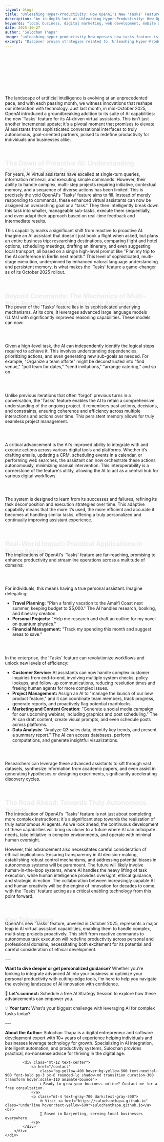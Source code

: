 ```yaml
---
layout: blogs
title: "Unleashing Hyper-Productivity: How OpenAI's New 'Tasks' Feature is Revolutionizing AI Virtual Assistants"
description: "An in-depth look at Unleashing Hyper-Productivity: How OpenAI's New 'Tasks' Feature is Revolutionizing AI Virtual Assistants. Discover expert strategies and tips to help your local business thrive in the digital landscape."
keywords: "local business, digital marketing, web development, mobile app, SEO, online growth, unleashing, hyper, productivity, how, openais, new, tasks, feature, is, revolutionizing, ai, virtual, assistants"
date: 2025-10-27
author: "Sulochan Thapa"
image: "unleashing-hyper-productivity-how-openais-new-tasks-feature-is-revolutionizing-ai-virtual-assistants.jpg"
excerpt: "Discover proven strategies related to 'Unleashing Hyper-Productivity: How OpenAI's New 'Tasks' Feature is Revolutionizing AI Virtual Assistants' that local businesses can implement to boost their online presence and attract more customers."
---
```

<section class="relative py-16 bg-gray-100 dark:bg-gray-900 overflow-hidden">
    <div class="absolute inset-0 bg-cover bg-center bg-fixed opacity-20"
        style="background-image: url('{{ site.baseurl }}/assets/images/unleashing-hyper-productivity-how-openais-new-tasks-feature-is-revolutionizing-ai-virtual-assistants-bg.jpg');">
    </div>
    <div class="relative container mx-auto px-6 text-center animate-fadeIn">
        <h1 class="text-4xl font-bold text-gray-900 dark:text-white">Unleashing Hyper-Productivity: How OpenAI's New 'Tasks' Feature is Revolutionizing AI Virtual Assistants</h1>
        <p class="mt-4 text-lg text-gray-700 dark:text-gray-300">
            Expert Tips for Local Business Growth
        </p>
    </div>
</section>

<section class="py-16 bg-white dark:bg-gray-900">
    <div class="container mx-auto px-6">
        <div class="max-w-4xl mx-auto">
            <p class="mt-4 text-gray-700 dark:text-gray-300">The landscape of artificial intelligence is evolving at an unprecedented pace, and with each passing month, we witness innovations that reshape our interaction with technology. Just last month, in mid-October 2025, OpenAI introduced a groundbreaking addition to its suite of AI capabilities: the new 'Tasks' feature for its AI-driven virtual assistants. This isn't just another incremental update; it's a pivotal moment that promises to elevate AI assistants from sophisticated conversational interfaces to truly autonomous, goal-oriented partners, poised to redefine productivity for individuals and businesses alike.</p>
<h2 class="text-2xl font-semibold text-gray-900 dark:text-white mt-8 animate-slideUp">The Dawn of Proactive AI: Understanding OpenAI's 'Tasks' Feature</h2>
<p class="mt-4 text-gray-700 dark:text-gray-300">For years, AI virtual assistants have excelled at single-turn queries, information retrieval, and executing simple commands. However, their ability to handle complex, multi-step projects requiring initiative, contextual memory, and a sequence of diverse actions has been limited. This is precisely the void OpenAI's 'Tasks' feature aims to fill. Instead of merely responding to commands, these enhanced virtual assistants can now be assigned an overarching goal or a "task." They then intelligently break down this task into smaller, manageable sub-tasks, execute them sequentially, and even adapt their approach based on real-time feedback and intermediate results.</p>
<p class="mt-4 text-gray-700 dark:text-gray-300">This capability marks a significant shift from reactive to proactive AI. Imagine an AI assistant that doesn't just book a flight when asked, but plans an entire business trip: researching destinations, comparing flight and hotel options, scheduling meetings, drafting an itinerary, and even suggesting local transport, all based on a single high-level prompt like "Plan my trip to the AI conference in Berlin next month." This level of sophisticated, multi-stage execution, underpinned by enhanced natural language understanding and persistent memory, is what makes the 'Tasks' feature a game-changer as of its October 2025 rollout.</p>
<h2 class="text-2xl font-semibold text-gray-900 dark:text-white mt-8 animate-slideUp">Beyond Commands: The Mechanics of Multi-Step Reasoning and Contextual Awareness</h2>
<p class="mt-4 text-gray-700 dark:text-gray-300">The power of the 'Tasks' feature lies in its sophisticated underlying mechanisms. At its core, it leverages advanced large language models (LLMs) with significantly improved reasoning capabilities. These models can now:</p>
<h3 class="text-xl font-semibold text-gray-900 dark:text-white mt-6 animate-fadeIn">Deconstruct Complex Goals</h3>
<p class="mt-4 text-gray-700 dark:text-gray-300">Given a high-level task, the AI can independently identify the logical steps required to achieve it. This involves understanding dependencies, prioritizing actions, and even generating new sub-goals as needed. For example, "Organize a team offsite" might be deconstructed into "find venue," "poll team for dates," "send invitations," "arrange catering," and so on.</p>
<h3 class="text-xl font-semibold text-gray-900 dark:text-white mt-6 animate-fadeIn">Maintain Persistent Context</h3>
<p class="mt-4 text-gray-700 dark:text-gray-300">Unlike previous iterations that often 'forgot' previous turns in a conversation, the 'Tasks' feature enables the AI to retain a comprehensive understanding of the ongoing project. It remembers past actions, decisions, and constraints, ensuring coherence and efficiency across multiple interactions and actions over time. This persistent memory allows for truly seamless project management.</p>
<h3 class="text-xl font-semibold text-gray-900 dark:text-white mt-6 animate-fadeIn">Integrate and Execute Across Tools</h3>
<p class="mt-4 text-gray-700 dark:text-gray-300">A critical advancement is the AI's improved ability to integrate with and execute actions across various digital tools and platforms. Whether it’s drafting emails, updating a CRM, scheduling events in a calendar, or performing web searches, the assistant can now orchestrate these actions autonomously, minimizing manual intervention. This interoperability is a cornerstone of the feature's utility, allowing the AI to act as a central hub for various digital workflows.</p>
<h3 class="text-xl font-semibold text-gray-900 dark:text-white mt-6 animate-fadeIn">Learn and Adapt</h3>
<p class="mt-4 text-gray-700 dark:text-gray-300">The system is designed to learn from its successes and failures, refining its task decomposition and execution strategies over time. This adaptive capability means that the more it’s used, the more efficient and accurate it becomes at handling similar tasks, offering a truly personalized and continually improving assistant experience.</p>
<h2 class="text-2xl font-semibold text-gray-900 dark:text-white mt-8 animate-slideUp">Real-World Impact: Practical Applications in Every Sector</h2>
<p class="mt-4 text-gray-700 dark:text-gray-300">The implications of OpenAI's 'Tasks' feature are far-reaching, promising to enhance productivity and streamline operations across a multitude of domains:</p>
<h3 class="text-xl font-semibold text-gray-900 dark:text-white mt-6 animate-fadeIn">Personal Productivity and Lifestyle Management</h3>
<p class="mt-4 text-gray-700 dark:text-gray-300">For individuals, this means having a true personal assistant. Imagine delegating:</p>
<ul class="list-disc list-inside mt-4 text-gray-700 dark:text-gray-300">
<li><strong>Travel Planning:</strong> "Plan a family vacation to the Amalfi Coast next summer, keeping budget to $5,000." The AI handles research, booking, and itinerary creation.</li>
<li><strong>Personal Projects:</strong> "Help me research and draft an outline for my novel on quantum physics."</li>
<li><strong>Financial Management:</strong> "Track my spending this month and suggest areas to save."</li>
</ul>
<h3 class="text-xl font-semibold text-gray-900 dark:text-white mt-6 animate-fadeIn">Business Operations and Automation</h3>
<p class="mt-4 text-gray-700 dark:text-gray-300">In the enterprise, the 'Tasks' feature can revolutionize workflows and unlock new levels of efficiency:</p>
<ul class="list-disc list-inside mt-4 text-gray-700 dark:text-gray-300">
<li><strong>Customer Service:</strong> AI assistants can now handle complex customer inquiries from end-to-end, involving multiple system checks, policy lookups, and follow-up communications, reducing resolution times and freeing human agents for more complex issues.</li>
<li><strong>Project Management:</strong> Assign an AI to "manage the launch of our new product feature," and it can coordinate team members, track progress, generate reports, and proactively flag potential roadblocks.</li>
<li><strong>Marketing and Content Creation:</strong> "Generate a social media campaign for our upcoming webinar, including graphics and post scheduling." The AI can draft content, create visual prompts, and even schedule posts across platforms.</li>
<li><strong>Data Analysis:</strong> "Analyze Q3 sales data, identify key trends, and present a summary report." The AI can access databases, perform computations, and generate insightful visualizations.</li>
</ul>
<h3 class="text-xl font-semibold text-gray-900 dark:text-white mt-6 animate-fadeIn">Research and Development</h3>
<p class="mt-4 text-gray-700 dark:text-gray-300">Researchers can leverage these advanced assistants to sift through vast datasets, synthesize information from academic papers, and even assist in generating hypotheses or designing experiments, significantly accelerating discovery cycles.</p>
<h2 class="text-2xl font-semibold text-gray-900 dark:text-white mt-8 animate-slideUp">The Road Ahead: Towards Truly Autonomous Agents</h2>
<p class="mt-4 text-gray-700 dark:text-gray-300">The introduction of OpenAI's 'Tasks' feature is not just about completing more complex instructions; it's a significant step towards the realization of truly autonomous AI agents. As we look ahead, the continuous development of these capabilities will bring us closer to a future where AI can anticipate needs, take initiative in complex environments, and operate with minimal human oversight.</p>
<p class="mt-4 text-gray-700 dark:text-gray-300">However, this advancement also necessitates careful consideration of ethical implications. Ensuring transparency in AI decision-making, establishing robust control mechanisms, and addressing potential biases in autonomous systems will be paramount. The future will likely involve human-in-the-loop systems, where AI handles the heavy lifting of task execution, while human intelligence provides oversight, ethical guidance, and strategic direction. The collaboration between increasingly capable AI and human creativity will be the engine of innovation for decades to come, with the 'Tasks' feature acting as a critical enabling technology from this point forward.</p>
<h2 class="text-2xl font-semibold text-gray-900 dark:text-white mt-8 animate-slideUp">Key Takeaways</h2>
<p class="mt-4 text-gray-700 dark:text-gray-300">OpenAI's new 'Tasks' feature, unveiled in October 2025, represents a major leap in AI virtual assistant capabilities, enabling them to handle complex, multi-step projects proactively. This shift from reactive commands to autonomous task execution will redefine productivity across personal and professional domains, necessitating both excitement for its potential and careful consideration of ethical development.</p>
<p class="mt-4 text-gray-700 dark:text-gray-300">---</p>
<p class="mt-4 text-gray-700 dark:text-gray-300"><strong>Want to dive deeper or get personalized guidance?</strong> Whether you're looking to integrate advanced AI into your business or optimize your personal productivity with cutting-edge tools, I'm here to help you navigate the evolving landscape of AI innovation with confidence.</p>
<p class="mt-4 text-gray-700 dark:text-gray-300">📧 <strong>Let's connect:</strong> Schedule a free AI Strategy Session to explore how these advancements can empower you.</p>
<p class="mt-4 text-gray-700 dark:text-gray-300">💡 <strong>Your turn:</strong> What's your biggest challenge with leveraging AI for complex tasks today?</p>
<p class="mt-4 text-gray-700 dark:text-gray-300">---</p>
<p class="mt-4 text-gray-700 dark:text-gray-300"><strong>About the Author:</strong> Sulochan Thapa is a digital entrepreneur and software development expert with 10+ years of experience helping individuals and businesses leverage technology for growth. Specializing in AI integration, intelligent automation, and productivity systems, Sulochan provides practical, no-nonsense advice for thriving in the digital age.</p>

            
            <div class="mt-12 text-center">
                <a href="/contact"
                    class="bg-yellow-400 hover:bg-yellow-500 text-neutral-900 font-bold py-3 px-6 rounded-lg shadow-md transition duration-300 transform hover:scale-110 animate-bounce">
                    📞 Ready to grow your business online? Contact me for a free consultation.
                </a>
                <p class="mt-4 text-gray-700 dark:text-gray-300">
                    🌐 Visit <a href="https://sulochanthapa.github.io" class="underline hover:text-yellow-600">sulochanthapa.github.io</a><br>
                    📍 Based in Darjeeling, serving local businesses everywhere.
                </p>
            </div>
        </div>
    </div>
</section>

<style>
@keyframes fadeIn {
    from { opacity: 0; }
    to { opacity: 1; }
}
@keyframes slideUp {
    from { transform: translateY(30px); opacity: 0; }
    to { transform: translateY(0); opacity: 1; }
}
.animate-fadeIn { animation: fadeIn 1.5s ease-in-out; }
.animate-slideUp { animation: slideUp 1s ease-out; }
</style>